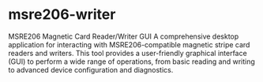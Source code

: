 # msre206-writer
MSRE206 Magnetic Card Reader/Writer GUI A comprehensive desktop application for interacting with MSRE206-compatible magnetic stripe card readers and writers. This tool provides a user-friendly graphical interface (GUI) to perform a wide range of operations, from basic reading and writing to advanced device configuration and diagnostics.
